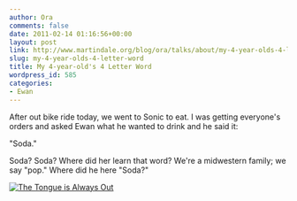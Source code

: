 ```yaml
---
author: Ora
comments: false
date: 2011-02-14 01:16:56+00:00
layout: post
link: http://www.martindale.org/blog/ora/talks/about/my-4-year-olds-4-letter-word
slug: my-4-year-olds-4-letter-word
title: My 4-year-old's 4 Letter Word
wordpress_id: 585
categories:
- Ewan
---
```


After out bike ride today, we went to Sonic to eat. I was getting everyone's orders and asked Ewan what he wanted to drink and he said it:

"Soda."

Soda? Soda? Where did her learn that word? We're a midwestern family; we say "pop." Where did he here "Soda?"

[![The Tongue is Always Out](http://farm6.static.flickr.com/5213/5436764058_7ed897fc4b_z.jpg)](http://www.flickr.com/photos/enidmartindale/5436764058/)






